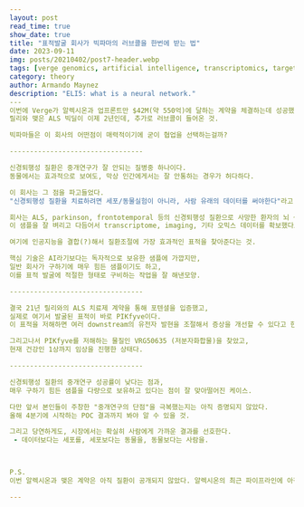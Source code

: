 ```yaml
---
layout: post
read_time: true
show_date: true
title: "표적발굴 회사가 빅파마의 러브콜을 한번에 받는 법"
date: 2023-09-11
img: posts/20210402/post7-header.webp
tags: [verge genomics, artificial intelligence, transcriptomics, target discovery]
category: theory
author: Armando Maynez
description: "ELI5: what is a neural network."
​---
이번에 Verge가 알렉시온과 업프론트만 $42M(약 550억)에 달하는 계약을 체결하는데 성공했다.
릴리와 맺은 ALS 빅딜이 이제 2년인데, 추가로 러브콜이 들어온 것.

빅파마들은 이 회사의 어떤점이 매력적이기에 굳이 협업을 선택하는걸까?

​---------------------------------

신경퇴행성 질환은 중개연구가 잘 안되는 질병중 하나이다.
동물에서는 효과적으로 보여도, 막상 인간에게서는 잘 안통하는 경우가 허다하다.

이 회사는 그 점을 파고들었다.
"신경퇴행성 질환을 치료하려면 세포/동물실험이 아니라, 사람 유래의 데이터를 써야한다"라고.

회사는 ALS, parkinson, frontotemporal 등의 신경퇴행성 질환으로 사망한 환자의 뇌 샘플을 수백-수천개 보유하고있고,
이 샘플을 잘 벼리고 다듬어서 transcriptome, imaging, 기타 오믹스 데이터를 확보했다고 한다.

여기에 인공지능을 결합(?)해서 질환조절에 가장 효과적인 표적을 찾아준다는 것.

핵심 기술은 AI라기보다는 독자적으로 보유한 샘플에 가깝지만,
일반 회사가 구하기에 매우 힘든 샘플이기도 하고,
이를 표적 발굴에 적절한 형태로 구비하는 작업을 잘 해낸모양.

​---------------------------------

결국 21년 릴리와의 ALS 치료제 계약을 통해 포텐셜을 입증했고,
실제로 여기서 발굴된 표적이 바로 PIKfyve이다.
이 표적을 저해하면 여러 downstream의 유전자 발현을 조절해서 증상을 개선할 수 있다고 한다.

그리고나서 PIKfyve를 저해하는 물질인 VRG50635 (저분자화합물)을 찾았고,
현재 건강인 1상까지 임상을 진행한 상태다.

​---------------------------------

신경퇴행성 질환의 중개연구 성공률이 낮다는 점과,
매우 구하기 힘든 샘플을 다량으로 보유하고 있다는 점이 잘 맞아떨어진 케이스.

다만 앞서 본인들이 주창한 "중개연구의 단점"을 극복했는지는 아직 증명되지 않았다.
올해 4분기에 시작하는 POC 결과까지 봐야 알 수 있을 것.

그리고 당연하게도, 시장에서는 확실히 사람에게 가까운 결과를 선호한다.
 - 데이터보다는 세포를, 세포보다는 동물을, 동물보다는 사람을.



P.S.
이번 알렉시온과 맺은 계약은 아직 질환이 공개되지 않았다. 알렉시온의 최근 파이프라인에 아직까지 신경퇴행성이나 신경근육질환은 없었는데, 어떤 질환을 표적할 지 궁금하다.

---
```




